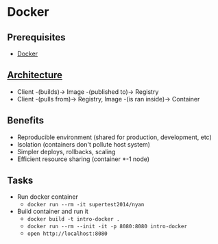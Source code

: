 # Docker

## Prerequisites

- [Docker](https://www.docker.com/products/docker-desktop)

## [Architecture](https://docs.docker.com/engine/docker-overview/#docker-architecture)

- Client -(builds)-> Image -(published to)-> Registry
- Client -(pulls from)-> Registry, Image -(is ran inside)-> Container

## Benefits

- Reproducible environment (shared for production, development, etc)
- Isolation (containers don't pollute host system)
- Simpler deploys, rollbacks, scaling
- Efficient resource sharing (container \*-1 node)

## Tasks

- Run docker container
  - `docker run --rm -it supertest2014/nyan`
- Build container and run it
  - `docker build -t intro-docker .`
  - `docker run --rm --init -it -p 8080:8080 intro-docker`
  - `open http://localhost:8080`
